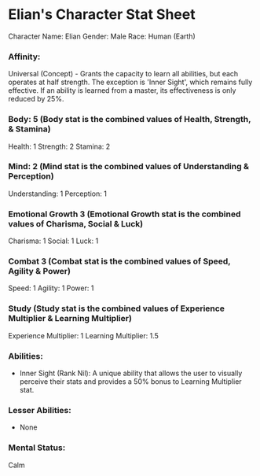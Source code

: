 # Elian's Character Stat Sheet

Character Name: Elian
Gender: Male
Race: Human (Earth)

### Affinity:
Universal (Concept) - Grants the capacity to learn all abilities, but each operates at half strength. The exception is 'Inner Sight', which remains fully effective. If an ability is learned from a master, its effectiveness is only reduced by 25%.

### Body: 5 (Body stat is the combined values of Health, Strength, & Stamina)
Health: 1
Strength: 2
Stamina: 2

### Mind: 2 (Mind stat is the combined values of Understanding & Perception)
Understanding: 1
Perception: 1

### Emotional Growth 3 (Emotional Growth stat is the combined values of Charisma, Social & Luck)
Charisma: 1
Social: 1
Luck: 1

### Combat 3 (Combat stat is the combined values of Speed, Agility & Power)
Speed: 1
Agility: 1
Power: 1

### Study (Study stat is the combined values of Experience Multiplier & Learning Multiplier)
Experience Multiplier: 1
Learning Multiplier: 1.5

### Abilities:
- Inner Sight (Rank Nil): A unique ability that allows the user to visually perceive their stats and provides a 50% bonus to Learning Multiplier stat.

### Lesser Abilities:
- None

### Mental Status: 
Calm
